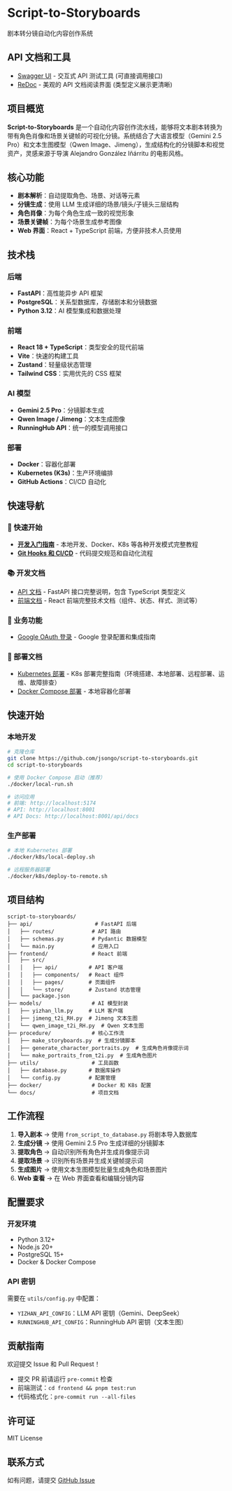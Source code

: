 # Script-to-Storyboards

剧本转分镜自动化内容创作系统

## API 文档和工具

- [Swagger UI](/api/docs) - 交互式 API 测试工具 (可直接调用接口)
- [ReDoc](/api/redoc) - 美观的 API 文档阅读界面 (类型定义展示更清晰)

## 项目概览

**Script-to-Storyboards** 是一个自动化内容创作流水线，能够将文本剧本转换为带有角色肖像和场景关键帧的可视化分镜。系统结合了大语言模型（Gemini 2.5 Pro）和文本生图模型（Qwen Image、Jimeng），生成结构化的分镜脚本和视觉资产，灵感来源于导演 Alejandro González Iñárritu 的电影风格。

## 核心功能

- **剧本解析**：自动提取角色、场景、对话等元素
- **分镜生成**：使用 LLM 生成详细的场景/镜头/子镜头三层结构
- **角色肖像**：为每个角色生成一致的视觉形象
- **场景关键帧**：为每个场景生成参考图像
- **Web 界面**：React + TypeScript 前端，方便非技术人员使用

## 技术栈

### 后端

- **FastAPI**：高性能异步 API 框架
- **PostgreSQL**：关系型数据库，存储剧本和分镜数据
- **Python 3.12**：AI 模型集成和数据处理

### 前端

- **React 18 + TypeScript**：类型安全的现代前端
- **Vite**：快速的构建工具
- **Zustand**：轻量级状态管理
- **Tailwind CSS**：实用优先的 CSS 框架

### AI 模型

- **Gemini 2.5 Pro**：分镜脚本生成
- **Qwen Image / Jimeng**：文本生成图像
- **RunningHub API**：统一的模型调用接口

### 部署

- **Docker**：容器化部署
- **Kubernetes (K3s)**：生产环境编排
- **GitHub Actions**：CI/CD 自动化

## 快速导航

### 🚀 快速开始

- **[开发入门指南](dev/getting-started.md)** - 本地开发、Docker、K8s 等各种开发模式完整教程
- **[Git Hooks 和 CI/CD](dev/git-hooks-and-ci.md)** - 代码提交规范和自动化流程

### 📚 开发文档

- [API 文档](api/README.md) - FastAPI 接口完整说明，包含 TypeScript 类型定义
- [前端文档](frontend/README.md) - React 前端完整技术文档（组件、状态、样式、测试等）

### 🔐 业务功能

- [Google OAuth 登录](dev/google-oauth-authentication.md) - Google 登录配置和集成指南

### 🐳 部署文档

- [Kubernetes 部署](k8s/README.md) - K8s 部署完整指南（环境搭建、本地部署、远程部署、运维、故障排查）
- [Docker Compose 部署](../docker/docker-compose.md) - 本地容器化部署

## 快速开始

### 本地开发

```bash
# 克隆仓库
git clone https://github.com/jsongo/script-to-storyboards.git
cd script-to-storyboards

# 使用 Docker Compose 启动（推荐）
./docker/local-run.sh

# 访问应用
# 前端: http://localhost:5174
# API: http://localhost:8001
# API Docs: http://localhost:8001/api/docs
```

### 生产部署

```bash
# 本地 Kubernetes 部署
./docker/k8s/local-deploy.sh

# 远程服务器部署
./docker/k8s/deploy-to-remote.sh
```

## 项目结构

```
script-to-storyboards/
├── api/                    # FastAPI 后端
│   ├── routes/            # API 路由
│   ├── schemas.py         # Pydantic 数据模型
│   └── main.py            # 应用入口
├── frontend/              # React 前端
│   ├── src/
│   │   ├── api/          # API 客户端
│   │   ├── components/   # React 组件
│   │   ├── pages/        # 页面组件
│   │   └── store/        # Zustand 状态管理
│   └── package.json
├── models/                # AI 模型封装
│   ├── yizhan_llm.py     # LLM 客户端
│   ├── jimeng_t2i_RH.py  # Jimeng 文本生图
│   └── qwen_image_t2i_RH.py  # Qwen 文本生图
├── procedure/             # 核心工作流
│   ├── make_storyboards.py  # 生成分镜脚本
│   ├── generate_character_portraits.py  # 生成角色肖像提示词
│   └── make_portraits_from_t2i.py  # 生成角色图片
├── utils/                 # 工具函数
│   ├── database.py       # 数据库操作
│   └── config.py         # 配置管理
├── docker/                # Docker 和 K8s 配置
└── docs/                  # 项目文档
```

## 工作流程

1. **导入剧本** → 使用 `from_script_to_database.py` 将剧本导入数据库
2. **生成分镜** → 使用 Gemini 2.5 Pro 生成详细的分镜脚本
3. **提取角色** → 自动识别所有角色并生成肖像提示词
4. **提取场景** → 识别所有场景并生成关键帧提示词
5. **生成图片** → 使用文本生图模型批量生成角色和场景图片
6. **Web 查看** → 在 Web 界面查看和编辑分镜内容

## 配置要求

### 开发环境

- Python 3.12+
- Node.js 20+
- PostgreSQL 15+
- Docker & Docker Compose

### API 密钥

需要在 `utils/config.py` 中配置：

- `YIZHAN_API_CONFIG`：LLM API 密钥（Gemini、DeepSeek）
- `RUNNINGHUB_API_CONFIG`：RunningHub API 密钥（文本生图）

## 贡献指南

欢迎提交 Issue 和 Pull Request！

- 提交 PR 前请运行 `pre-commit` 检查
- 前端测试：`cd frontend && pnpm test:run`
- 代码格式化：`pre-commit run --all-files`

## 许可证

MIT License

## 联系方式

如有问题，请提交 [GitHub Issue](https://github.com/jsongo/script-to-storyboards/issues)
